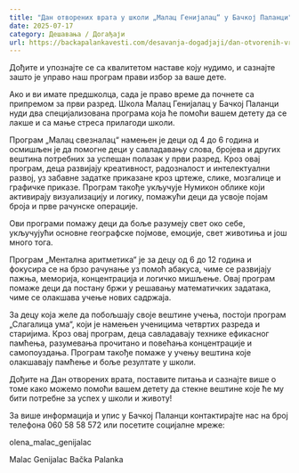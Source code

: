 ```yaml
---
title: "Дан отворених врата у школи „Малац Генијалац“ у Бачкој Паланци"
date: 2025-07-17
category: Дешавања / Догађаји
url: https://backapalankavesti.com/desavanja-dogadjaji/dan-otvorenih-vrata-u-skoli-malac-genijalac-u-backoj-palanci/
---
```


Дођите и упознајте се са квалитетом наставе коју нудимо, и сазнајте зашто је управо наш програм прави избор за ваше дете.

Ако и ви имате предшколца, сада је право време да почнете са припремом за први разред. Школа Малац Генијалац у Бачкој Паланци нуди два специјализована програма која ће помоћи вашем детету да се лакше и са мање стреса прилагоди школи.

Програм „Малац свезналац“ намењен је деци од 4 до 6 година и осмишљен је да помогне деци у савладавању слова, бројева и других вештина потребних за успешан полазак у први разред. Кроз овај програм, деца развијају креативност, радозналост и интелектуални развој, уз забавне задатке приказане кроз цртеже, слике, мозгалице и графичке приказе. Програм такође укључује Нумикон облике који активирају визуализацију и логику, помажући деци да усвоје појам броја и прве рачунске операције.

Ови програми помажу деци да боље разумеју свет око себе, укључујући основне географске појмове, емоције, свет животиња и још много тога.

Програм „Ментална аритметика“ је за децу од 6 до 12 година и фокусира се на брзо рачунање уз помоћ абакуса, чиме се развијају пажња, меморија, концентрација и логичко мишљење. Овај програм помаже деци да постану бржи у решавању математичких задатака, чиме се олакшава учење нових садржаја.

За децу која желе да побољшају своје вештине учења, постоји програм „Слагалица ума“, који је намењен ученицима четвртих разреда и старијима. Кроз овај програм, деца савладавају технике ефикасног памћења, разумевања прочитано и повећања концентрације и самопоуздања. Програм такође помаже у учењу вештина које олакшавају памћење и боље резултате у школи.

Дођите на Дан отворених врата, поставите питања и сазнајте више о томе како можемо помоћи вашем детету да стекне вештине које ће му бити потребне за успех у школи и животу!

За више информација и упис у Бачкој Паланци контактирајте нас на број телефона 060 58 58 572 или посетите социјалне мреже:

olena_malac_genijalac

Malac Genijalac Bačka Palanka
